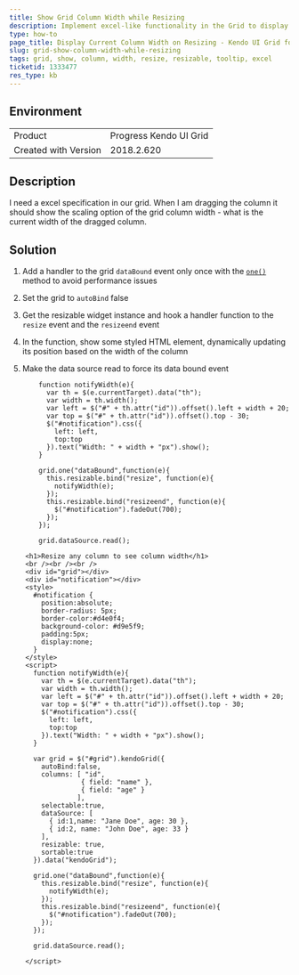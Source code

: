 ```yaml
---
title: Show Grid Column Width while Resizing
description: Implement excel-like functionality in the Grid to display the width of the column while the user is resizing it.
type: how-to
page_title: Display Current Column Width on Resizing - Kendo UI Grid for jQuery
slug: grid-show-column-width-while-resizing
tags: grid, show, column, width, resize, resizable, tooltip, excel
ticketid: 1333477
res_type: kb
---
```


## Environment

<table>
 <tr>
  <td>Product</td>
  <td>Progress Kendo UI Grid</td>
 </tr>
 </tr>
  <tr>
  <td>Created with Version</td>
  <td>2018.2.620</td>
 </tr>
 </tr>
</table>


## Description

I need a excel specification in our grid. When I am dragging the column it should show the scaling option of the grid column width - what is the current width of the dragged column.

## Solution

1. Add a handler to the grid `dataBound` event only once with the [`one()`](/api/javascript/observable/methods/one) method to avoid performance issues
1. Set the grid to `autoBind` false
1. Get the resizable widget instance and hook a handler function to the `resize` event and the `resizeend` event
1. In the function, show some styled HTML element, dynamically updating its position based on the width of the column
1. Make the data source read to force its data bound event 

    ```
        function notifyWidth(e){
          var th = $(e.currentTarget).data("th");
          var width = th.width();
          var left = $("#" + th.attr("id")).offset().left + width + 20;
          var top = $("#" + th.attr("id")).offset().top - 30;
          $("#notification").css({
            left: left,
            top:top
          }).text("Width: " + width + "px").show();
        } 

        grid.one("dataBound",function(e){
          this.resizable.bind("resize", function(e){
            notifyWidth(e);
          });
          this.resizable.bind("resizeend", function(e){
            $("#notification").fadeOut(700);
          });
        });

        grid.dataSource.read();
    ```

```dojo
    <h1>Resize any column to see column width</h1>
    <br /><br /><br />
    <div id="grid"></div>
    <div id="notification"></div>
    <style>
      #notification {
        position:absolute;
        border-radius: 5px;
        border-color:#d4e0f4;
        background-color: #d9e5f9;
        padding:5px;
        display:none;
      }
    </style>
    <script>
      function notifyWidth(e){
        var th = $(e.currentTarget).data("th");
        var width = th.width();
        var left = $("#" + th.attr("id")).offset().left + width + 20;
        var top = $("#" + th.attr("id")).offset().top - 30;
        $("#notification").css({
          left: left,
          top:top
        }).text("Width: " + width + "px").show();
      }

      var grid = $("#grid").kendoGrid({
        autoBind:false,
        columns: [ "id",
                  { field: "name" },
                  { field: "age" }
                 ],
        selectable:true,
        dataSource: [
          { id:1,name: "Jane Doe", age: 30 },
          { id:2, name: "John Doe", age: 33 }
        ],
        resizable: true,
        sortable:true
      }).data("kendoGrid");
      
      grid.one("dataBound",function(e){
        this.resizable.bind("resize", function(e){
          notifyWidth(e);
        });
        this.resizable.bind("resizeend", function(e){
          $("#notification").fadeOut(700);
        });
      });

      grid.dataSource.read();

    </script>
```
